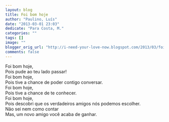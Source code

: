 ```yaml
---
layout: blog
title: Foi bom hoje
author: "Paulino, Luís"
date: "2013-03-01 23:03"
dedicate: "Para Costa, M."
categories: ""
tags: []
image: ""
blogger_orig_url: "http://i-need-your-love-now.blogspot.com/2013/03/foi-bom-hoje.html"
comments: false
---
```


Foi bom hoje,\
Pois pude ao teu lado passar!\
Foi bom hoje,\
Pois tive a chance de poder contigo conversar.\
Foi bom hoje,\
Pois tive a chance de te conhecer.\
Foi bom hoje,\
Pois descobri que os verdadeiros amigos nós podemos escolher.\
Não sei nem como contar\
Mas, um novo amigo você acaba de ganhar.
